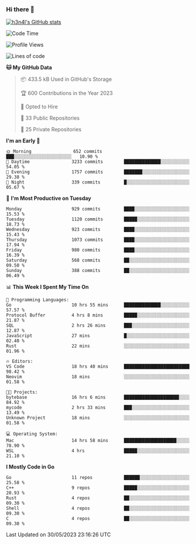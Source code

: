 ### Hi there 👋

[![h3n4l's GitHub stats](https://github-readme-stats.vercel.app/api?username=h3n4l&count_private=true&show_icons=true&theme=radical)](https://github.com/h3n4l/github-readme-stats)

<!--START_SECTION:waka-->
![Code Time](http://img.shields.io/badge/Code%20Time-1%2C254%20hrs%2048%20mins-blue)

![Profile Views](http://img.shields.io/badge/Profile%20Views-1-blue)

![Lines of code](https://img.shields.io/badge/From%20Hello%20World%20I%27ve%20Written-3.0%20million%20lines%20of%20code-blue)

**🐱 My GitHub Data** 

> 📦 433.5 kB Used in GitHub's Storage 
 > 
> 🏆 600 Contributions in the Year 2023
 > 
> 💼 Opted to Hire
 > 
> 📜 33 Public Repositories 
 > 
> 🔑 25 Private Repositories 
 > 
**I'm an Early 🐤** 

```text
🌞 Morning                652 commits         ███░░░░░░░░░░░░░░░░░░░░░░   10.90 % 
🌆 Daytime                3233 commits        ██████████████░░░░░░░░░░░   54.05 % 
🌃 Evening                1757 commits        ███████░░░░░░░░░░░░░░░░░░   29.38 % 
🌙 Night                  339 commits         █░░░░░░░░░░░░░░░░░░░░░░░░   05.67 % 
```
📅 **I'm Most Productive on Tuesday** 

```text
Monday                   929 commits         ████░░░░░░░░░░░░░░░░░░░░░   15.53 % 
Tuesday                  1120 commits        █████░░░░░░░░░░░░░░░░░░░░   18.73 % 
Wednesday                923 commits         ████░░░░░░░░░░░░░░░░░░░░░   15.43 % 
Thursday                 1073 commits        ████░░░░░░░░░░░░░░░░░░░░░   17.94 % 
Friday                   980 commits         ████░░░░░░░░░░░░░░░░░░░░░   16.39 % 
Saturday                 568 commits         ██░░░░░░░░░░░░░░░░░░░░░░░   09.50 % 
Sunday                   388 commits         ██░░░░░░░░░░░░░░░░░░░░░░░   06.49 % 
```


📊 **This Week I Spent My Time On** 

```text
💬 Programming Languages: 
Go                       10 hrs 55 mins      ██████████████░░░░░░░░░░░   57.57 % 
Protocol Buffer          4 hrs 8 mins        █████░░░░░░░░░░░░░░░░░░░░   21.87 % 
SQL                      2 hrs 26 mins       ███░░░░░░░░░░░░░░░░░░░░░░   12.87 % 
JavaScript               27 mins             █░░░░░░░░░░░░░░░░░░░░░░░░   02.40 % 
Rust                     22 mins             ░░░░░░░░░░░░░░░░░░░░░░░░░   01.96 % 

🔥 Editors: 
VS Code                  18 hrs 40 mins      █████████████████████████   98.42 % 
Neovim                   18 mins             ░░░░░░░░░░░░░░░░░░░░░░░░░   01.58 % 

🐱‍💻 Projects: 
bytebase                 16 hrs 6 mins       █████████████████████░░░░   84.92 % 
mycode                   2 hrs 33 mins       ███░░░░░░░░░░░░░░░░░░░░░░   13.49 % 
Unknown Project          18 mins             ░░░░░░░░░░░░░░░░░░░░░░░░░   01.58 % 

💻 Operating System: 
Mac                      14 hrs 58 mins      ████████████████████░░░░░   78.90 % 
WSL                      4 hrs               █████░░░░░░░░░░░░░░░░░░░░   21.10 % 
```

**I Mostly Code in Go** 

```text
Go                       11 repos            ██████░░░░░░░░░░░░░░░░░░░   25.58 % 
C++                      9 repos             █████░░░░░░░░░░░░░░░░░░░░   20.93 % 
Rust                     4 repos             ██░░░░░░░░░░░░░░░░░░░░░░░   09.30 % 
Shell                    4 repos             ██░░░░░░░░░░░░░░░░░░░░░░░   09.30 % 
C                        4 repos             ██░░░░░░░░░░░░░░░░░░░░░░░   09.30 % 
```




 Last Updated on 30/05/2023 23:16:26 UTC
<!--END_SECTION:waka-->

